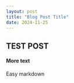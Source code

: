 ```yaml
---
layout: post
title: "Blog Post Title"
date: 2024-11-25
---
```


## TEST POST

#### More text

Easy markdown

